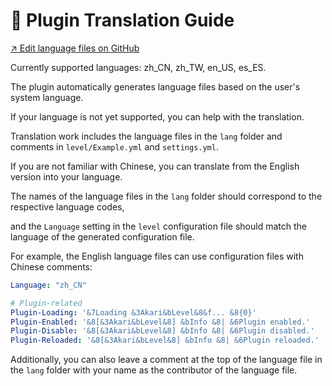 # 📖 Plugin Translation Guide

[↗ Edit language files on GitHub](https://github.com/CPJiNan/AkariLevel/tree/master/src/main/resources)

Currently supported languages: zh_CN, zh_TW, en_US, es_ES.

The plugin automatically generates language files based on the user's system language.

If your language is not yet supported, you can help with the translation.

Translation work includes the language files in the `lang` folder and comments in `level/Example.yml` and
`settings.yml`.

If you are not familiar with Chinese, you can translate from the English version into your language.

The names of the language files in the `lang` folder should correspond to the respective language codes,

and the `Language` setting in the `level` configuration file should match the language of the generated configuration
file.

For example, the English language files can use configuration files with Chinese comments:

``` yaml
Language: "zh_CN"

# Plugin-related
Plugin-Loading: '&7Loading &3Akari&bLevel&8&f... &8{0}'
Plugin-Enabled: '&8[&3Akari&bLevel&8] &bInfo &8| &6Plugin enabled.'
Plugin-Disable: '&8[&3Akari&bLevel&8] &bInfo &8| &6Plugin disabled.'
Plugin-Reloaded: '&8[&3Akari&bLevel&8] &bInfo &8| &6Plugin reloaded.'
```

Additionally, you can also leave a comment at the top of the language file in the `lang` folder with your name as the
contributor of the language file.